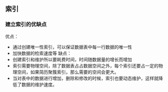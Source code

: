 ## 索引
### 建立索引的优缺点
优点：
 * 通过创建唯一性索引，可以保证数据表中每一行数据的唯一性
 * 加快数据的检索速度等
缺点：
 * 创建索引和维护所以要耗费时间，时间随数据量的增长而增加
 * 索引需要物理空间，除了数据表占占数据空间之外，每个索引还要占一定的物理空间，如果简历聚簇索引，那么需要的空间会更大。
 * 当对表中的数据进行增加，删除和修改的时候，索引也要动态维护，这样就降低了数据的维护速度。
